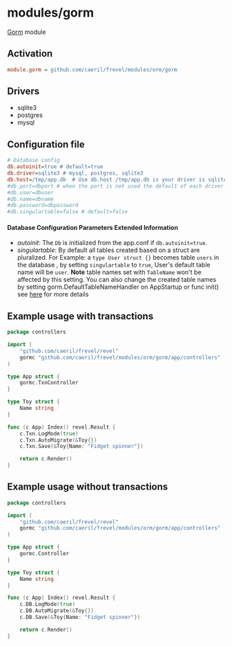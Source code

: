modules/gorm
===============

[Gorm](http://jinzhu.me/gorm) module

## Activation
```ini
module.gorm = github.com/caeril/frevel/modules/orm/gorm
```

## Drivers

* sqlite3
* postgres
* mysql

## Configuration file

```ini
# Database config
db.autoinit=true # default=true
db.driver=sqlite3 # mysql, postgres, sqlite3
db.host=/tmp/app.db  # Use db.host /tmp/app.db is your driver is sqlite
#db.port=dbport # when the port is not used the default of each driver
#db.user=dbuser
#db.name=dbname
#db.password=dbpassword
#db.singulartable=false # default=false
```

#### Database Configuration Parameters Extended Information
* _autoinit_: The `Db` is initialized from the app.conf if `db.autoinit=true`.
* _singulartable_: By default all tables created based on a struct are pluralized.
                   For Example: a `type User struct {}` becomes table `users` in the database
                   , by setting `singulartable` to `true`, User's default table name will be `user`.
                   __Note__ table names set with `TableName` won't be affected by this setting.
                   You can also change the created table names by setting gorm.DefaultTableNameHandler on AppStartup
                   or func init() see [here](http://jinzhu.me/gorm/models.html#conventions)  for more details


## Example usage with transactions
```go
package controllers

import (
    "github.com/caeril/frevel/revel"
    gormc "github.com/caeril/frevel/modules/orm/gorm/app/controllers"
)

type App struct {
    gormc.TxnController
}

type Toy struct {
    Name string
}

func (c App) Index() revel.Result {
    c.Txn.LogMode(true)
    c.Txn.AutoMigrate(&Toy{})
    c.Txn.Save(&Toy{Name: "Fidget spinner"})

    return c.Render()
}
```

## Example usage without transactions
```go
package controllers

import (
    "github.com/caeril/frevel/revel"
    gormc "github.com/caeril/frevel/modules/orm/gorm/app/controllers"
)

type App struct {
    gormc.Controller
}

type Toy struct {
    Name string
}

func (c App) Index() revel.Result {
    c.DB.LogMode(true)
    c.DB.AutoMigrate(&Toy{})
    c.DB.Save(&Toy{Name: "Fidget spinner"})

    return c.Render()
}
```
